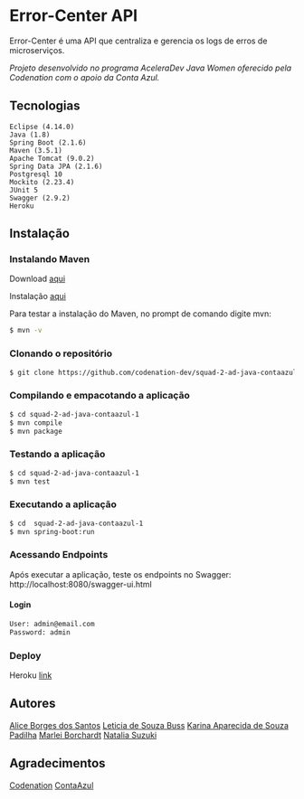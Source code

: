 # Error-Center API
Error-Center é uma API que centraliza e gerencia os logs de erros de microserviços.

*Projeto desenvolvido no programa AceleraDev Java Women oferecido pela Codenation com o apoio da Conta Azul.*

## Tecnologias
    Eclipse (4.14.0)
    Java (1.8)
    Spring Boot (2.1.6)
    Maven (3.5.1)
    Apache Tomcat (9.0.2)
    Spring Data JPA (2.1.6)
    Postgresql 10
    Mockito (2.23.4)
    JUnit 5 
    Swagger (2.9.2) 
    Heroku

## Instalação

### Instalando Maven
  Download [aqui](https://maven.apache.org/download.cgi)
  
  Instalação [aqui](https://maven.apache.org/install.html)

  Para testar a instalação do Maven, no prompt de comando digite mvn:
```bash
$ mvn -v
```

### Clonando o repositório
```bash
$ git clone https://github.com/codenation-dev/squad-2-ad-java-contaazul-1.git
```

### Compilando e empacotando a aplicação
```bash
$ cd squad-2-ad-java-contaazul-1
$ mvn compile
$ mvn package
```

### Testando a aplicação
```bash
$ cd squad-2-ad-java-contaazul-1
$ mvn test
```

### Executando a aplicação
```bash
$ cd  squad-2-ad-java-contaazul-1
$ mvn spring-boot:run
```

### Acessando Endpoints
  Após executar a aplicação, teste os endpoints no Swagger:
  http://localhost:8080/swagger-ui.html

#### Login

```txt
User: admin@email.com
Password: admin
```

### Deploy

  Heroku [link](https://error-center-api.herokuapp.com/swagger-ui.html#/)
  
## Autores
  [Alice Borges dos Santos](https://www.linkedin.com/in/alice-borges/)
  [Leticia de Souza Buss](https://www.linkedin.com/in/leticia-d-942652134/)
  [Karina Aparecida de Souza Padilha](https://www.linkedin.com/in/karina-aparecida-de-souza-padilha-143951106/)
  [Marlei Borchardt](https://www.linkedin.com/in/marlei-borchardt)
  [Natalia Suzuki](https://www.linkedin.com/in/natalia-suzuki-210349108/)

## Agradecimentos
  [Codenation](https://www.codenation.dev/)
  [ContaAzul](https://contaazul.com/)
